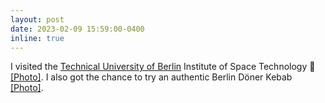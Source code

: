```yaml
---
layout: post
date: 2023-02-09 15:59:00-0400
inline: true
---
```


I visited the <a href="https://www.tu.berlin/en/" target="blank">Technical University of Berlin</a> Institute of Space Technology :satellite: <a target="_blank" href="{{ '/assets/img/news/tuberlin.jpeg' | prepend: site.baseurl | prepend: site.url }}">&#91;Photo&#93;</a>. I also got the chance to try an authentic Berlin Döner Kebab <a target="_blank" href="{{ '/assets/img/news/doner.jpeg' | prepend: site.baseurl | prepend: site.url }}">&#91;Photo&#93;</a>.